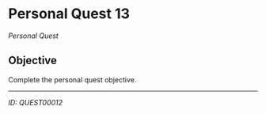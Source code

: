# Personal Quest 13

*Personal Quest*

## Objective
Complete the personal quest objective.

---
*ID: QUEST00012*